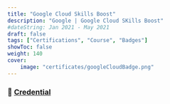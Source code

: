 ```yaml
---
title: "Google Cloud Skills Boost"
description: "Google | Google Cloud SKills Boost"
#dateString: Jan 2021 - May 2021
draft: false
tags: ["Certifications", "Course", "Badges"]
showToc: false
weight: 140
cover:
    image: "certificates/googleCloudBadge.png"
--- 
```

### 🔗 [Credential](https://www.cloudskillsboost.google/public_profiles/f84f0706-844a-464e-8572-edd08397ba68)